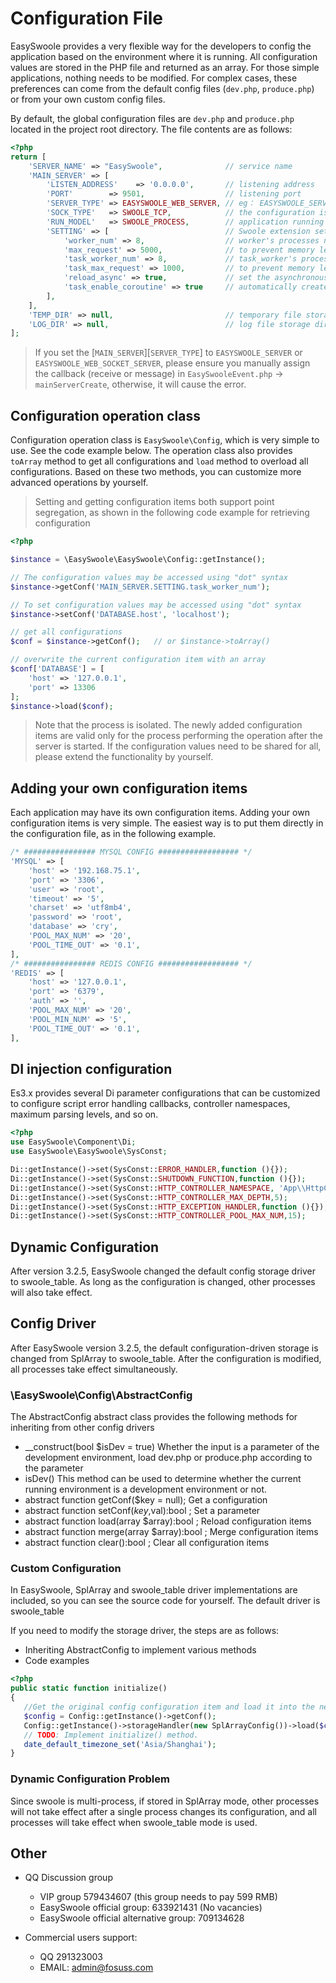 # Configuration File

EasySwoole provides a very flexible way for the developers to config the application based on the environment where it is running. 
All configuration values are stored in the PHP file and returned as an array. 
For those simple applications, nothing needs to be modified. 
For complex cases, these preferences can come from the default config files (`dev.php`, `produce.php`) or from your own custom config files.

By default, the global configuration files are `dev.php` and `produce.php` located in the project root directory.
The file contents are as follows:

```php
<?php
return [
    'SERVER_NAME' => "EasySwoole",              // service name
    'MAIN_SERVER' => [
        'LISTEN_ADDRESS'    => '0.0.0.0',       // listening address
        'PORT'        => 9501,                  // listening port
        'SERVER_TYPE' => EASYSWOOLE_WEB_SERVER, // eg： EASYSWOOLE_SERVER  EASYSWOOLE_WEB_SERVER EASYSWOOLE_WEB_SOCKET_SERVER
        'SOCK_TYPE'   => SWOOLE_TCP,            // the configuration is valid when the value of SERVER_TYPE id TYPE_SERVER
        'RUN_MODEL'   => SWOOLE_PROCESS,        // application running mode
        'SETTING' => [                          // Swoole extension settings (Refer to Swoole documentation at https://wiki.swoole.com/wiki/page/274.html)
            'worker_num' => 8,                  // worker's processes number
            'max_request' => 5000,              // to prevent memory leak, maximum number of requests per worker
            'task_worker_num' => 8,             // task_worker's processes number
            'task_max_request' => 1000,         // to prevent memory leak, maximum number of requests per task_worker
            'reload_async' => true,             // set the asynchronous restart switch. the `asynchronous safely restart` feature will be enabled and the worker process will wait for the asynchronous event to complete before exiting when reload_async is set to true
            'task_enable_coroutine' => true     // automatically create coroutines in onTask callback
        ],
    ],
    'TEMP_DIR' => null,                         // temporary file storage directory
    'LOG_DIR' => null,                          // log file storage directory
];
```
> If you set the [`MAIN_SERVER`][`SERVER_TYPE`] to `EASYSWOOLE_SERVER` or `EASYSWOOLE_WEB_SOCKET_SERVER`, 
please ensure you manually assign the callback (receive or message) in `EasySwooleEvent.php` -> `mainServerCreate`, otherwise, it will cause the error.

## Configuration operation class

Configuration operation class is `EasySwoole\Config`, which is very simple to use. See the code example below. The operation class also provides `toArray` method to get all configurations and `load` method to overload all configurations. Based on these two methods, you can customize more advanced operations by yourself.

> Setting and getting configuration items both support point segregation, as shown in the following code example for retrieving configuration

```php
<?php

$instance = \EasySwoole\EasySwoole\Config::getInstance();

// The configuration values may be accessed using "dot" syntax
$instance->getConf('MAIN_SERVER.SETTING.task_worker_num');

// To set configuration values may be accessed using "dot" syntax
$instance->setConf('DATABASE.host', 'localhost');

// get all configurations
$conf = $instance->getConf();   // or $instance->toArray()

// overwrite the current configuration item with an array
$conf['DATABASE'] = [
    'host' => '127.0.0.1',
    'port' => 13306
];
$instance->load($conf);
```

> Note that the process is isolated. The newly added configuration items are valid only for the process performing the operation after the server is started. If the configuration values need to be shared for all, please extend the functionality by yourself.

## Adding your own configuration items

Each application may have its own configuration items. 
Adding your own configuration items is very simple. 
The easiest way is to put them directly in the configuration file, as in the following example.

```php
/* ################ MYSQL CONFIG ################## */
'MYSQL' => [
    'host' => '192.168.75.1',
    'port' => '3306',
    'user' => 'root',
    'timeout' => '5',
    'charset' => 'utf8mb4',
    'password' => 'root',
    'database' => 'cry',
    'POOL_MAX_NUM' => '20',
    'POOL_TIME_OUT' => '0.1',
],
/* ################ REDIS CONFIG ################## */
'REDIS' => [
    'host' => '127.0.0.1',
    'port' => '6379',
    'auth' => '',
    'POOL_MAX_NUM' => '20',
    'POOL_MIN_NUM' => '5',
    'POOL_TIME_OUT' => '0.1',
],
```

## DI injection configuration

Es3.x provides several Di parameter configurations that can be customized to configure script error handling callbacks, controller namespaces, maximum parsing levels, and so on.

```php
<?php
use EasySwoole\Component\Di;
use EasySwoole\EasySwoole\SysConst;

Di::getInstance()->set(SysConst::ERROR_HANDLER,function (){});                          // configuration error handling callback
Di::getInstance()->set(SysConst::SHUTDOWN_FUNCTION,function (){});                      // configure script end callback
Di::getInstance()->set(SysConst::HTTP_CONTROLLER_NAMESPACE, 'App\\HttpController\\');   // configure the controller namespace
Di::getInstance()->set(SysConst::HTTP_CONTROLLER_MAX_DEPTH,5);                          // configure the maximum resolution level of the http controller
Di::getInstance()->set(SysConst::HTTP_EXCEPTION_HANDLER,function (){});                 // configure http controller exception callback
Di::getInstance()->set(SysConst::HTTP_CONTROLLER_POOL_MAX_NUM,15);                      // the maximum number of controller object pools
```

## Dynamic Configuration

After version 3.2.5, EasySwoole changed the default config storage driver to swoole_table. As long as the configuration is changed, other processes will also take effect.

## Config Driver
After EasySwoole version 3.2.5, the default configuration-driven storage is changed from SplArray to swoole_table. After the configuration is modified, all processes take effect simultaneously.

### \EasySwoole\Config\AbstractConfig
The AbstractConfig abstract class provides the following methods for inheriting from other config drivers
- __construct(bool $isDev = true)
  Whether the input is a parameter of the development environment, load dev.php or produce.php according to the parameter
- isDev() 
  This method can be used to determine whether the current running environment is a development environment or not.
- abstract function getConf($key = null);
  Get a configuration
- abstract function setConf($key,$val):bool ;
  Set a parameter
- abstract function load(array $array):bool ;
  Reload configuration items
- abstract function merge(array $array):bool ;
  Merge configuration items
- abstract function clear():bool ;
  Clear all configuration items
  
### Custom Configuration
In EasySwoole, SplArray and swoole_table driver implementations are included, so you can see the source code for yourself.
The default driver is swoole_table

If you need to modify the storage driver, the steps are as follows:
* Inheriting AbstractConfig to implement various methods
* Code examples
````php 
<?php
public static function initialize()
{
   //Get the original config configuration item and load it into the new configuration item
   $config = Config::getInstance()->getConf();
   Config::getInstance()->storageHandler(new SplArrayConfig())->load($config);
   // TODO: Implement initialize() method.
   date_default_timezone_set('Asia/Shanghai');
}
````

### Dynamic Configuration Problem
Since swoole is multi-process, if stored in SplArray mode, other processes will not take effect after a single process changes its configuration, and all processes will take effect when swoole_table mode is used.

## Other

- QQ Discussion group
    - VIP group 579434607 (this group needs to pay 599 RMB)
    - EasySwoole official group: 633921431 (No vacancies)
    - EasySwoole official alternative group: 709134628
    
- Commercial users support:
    - QQ 291323003
    - EMAIL: <a href="mailto:admin@fosuss.com">admin@fosuss.com</a>
        